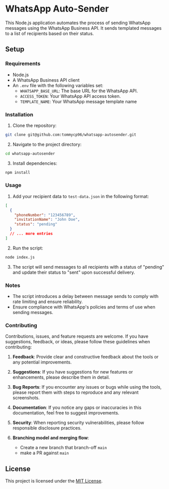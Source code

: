 # WhatsApp Auto-Sender

This Node.js application automates the process of sending WhatsApp messages using the WhatsApp Business API. It sends templated messages to a list of recipients based on their status.

## Setup

### Requirements

- Node.js
- A WhatsApp Business API client
- An `.env` file with the following variables set:
  - `WHATSAPP_BASE_URL`: The base URL for the WhatsApp API.
  - `ACCESS_TOKEN`: Your WhatsApp API access token.
  - `TEMPLATE_NAME`: Your WhatsApp message template name

### Installation

1. Clone the repository:
```bash
git clone git@github.com:tommycp96/whatsapp-autosender.git
```
2. Navigate to the project directory:
```bash
cd whatsapp-autosender
```
3. Install dependencies:
```bash
npm install
```

### Usage

1. Add your recipient data to `test-data.json` in the following format:
```json
[
  {
    "phoneNumber": "123456789",
    "invitationName": "John Doe",
    "status": "pending"
  }
  // ... more entries
]
```
2. Run the script:
```bash
node index.js
```
3. The script will send messages to all recipients with a status of "pending" and update their status to "sent" upon successful delivery.

### Notes
- The script introduces a delay between message sends to comply with rate limiting and ensure reliability.
- Ensure compliance with WhatsApp's policies and terms of use when sending messages.

### Contributing

Contributions, issues, and feature requests are welcome. If you have suggestions, feedback, or ideas, please follow these guidelines when contributing:

1. **Feedback**: Provide clear and constructive feedback about the tools or any potential improvements.

2. **Suggestions**: If you have suggestions for new features or enhancements, please describe them in detail.

3. **Bug Reports**: If you encounter any issues or bugs while using the tools, please report them with steps to reproduce and any relevant screenshots.

4. **Documentation**: If you notice any gaps or inaccuracies in this documentation, feel free to suggest improvements.

5. **Security**: When reporting security vulnerabilities, please follow responsible disclosure practices.

6. **Branching model and merging flow**:
   - Create a new branch that branch-off `main`
   - make a PR against `main`

## License

This project is licensed under the [MIT License](https://github.com/tommycp96/whatsapp-autosender/blob/main/LICENSE).
